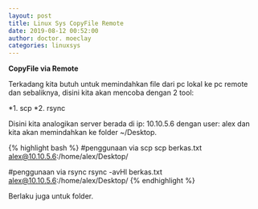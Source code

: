 ```yaml
---
layout: post
title: Linux Sys CopyFile Remote
date: 2019-08-12 00:52:00
author: doctor. moeclay
categories: linuxsys
---
```


<div>
<p><b>CopyFile via Remote</b></p>
<p>Terkadang kita butuh untuk memindahkan file dari pc lokal ke pc remote dan sebaliknya, disini kita akan mencoba dengan 2 tool: </p>
*1. scp
*2. rsync
<p>Disini kita analogikan server berada di ip: 10.10.5.6 dengan user: alex dan kita akan memindahkan ke folder ~/Desktop.</p>

{% highlight bash  %}
#penggunaan via scp
scp berkas.txt alex@10.10.5.6:/home/alex/Desktop/

#penggunaan via rsync 
rsync -avHl berkas.txt alex@10.10.5.6:/home/alex/Desktop/
{% endhighlight %}

<p>Berlaku juga untuk folder.</p>

</div>
